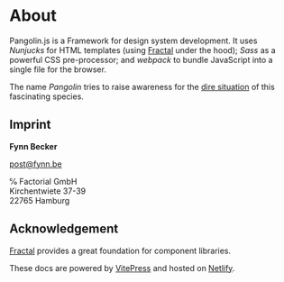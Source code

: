 # About

Pangolin.js is a Framework for design system development. It uses _Nunjucks_ for HTML templates (using [Fractal](https://fractal.build) under the hood); _Sass_ as a powerful CSS pre-processor; and _webpack_ to bundle JavaScript into a single file for the browser.

The name _Pangolin_ tries to raise awareness for the [dire situation](https://en.wikipedia.org/wiki/Pangolin) of this fascinating species.

## Imprint

**Fynn Becker**

[post@fynn.be](mailto:post@fynn.be)

℅ Factorial GmbH  
Kirchentwiete 37-39  
22765 Hamburg

## Acknowledgement

[Fractal](https://fractal.build) provides a great foundation for component libraries.

These docs are powered by [VitePress](https://vitepress.vuejs.org) and hosted on [Netlify](https://www.netlify.com).
